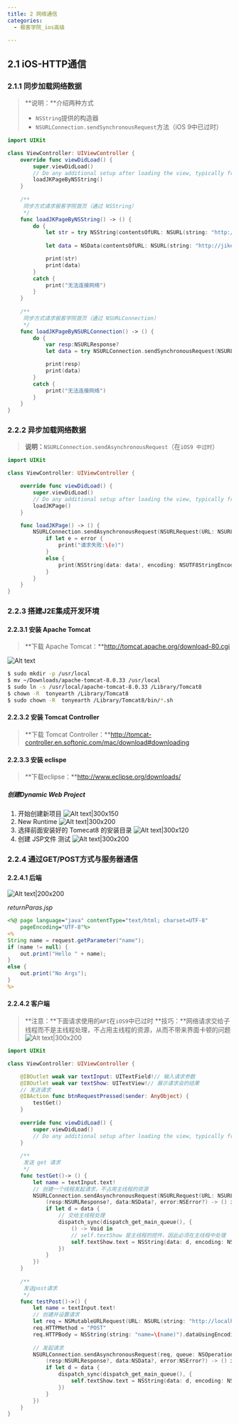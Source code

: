 ```yaml
---
title: 2 网络通信
categories:
  - 极客学院_ios高级

---
```



## 2.1	iOS-HTTP通信

### 2.1.1	同步加载网络数据
>**说明：**介绍两种方式
>+ `NSString`提供的构造器
>+ `NSURLConnection.sendSynchronousRequest`方法（iOS 9中已过时）

```swift
import UIKit

class ViewController: UIViewController {
    override func viewDidLoad() {
        super.viewDidLoad()
        // Do any additional setup after loading the view, typically from a nib.
        loadJKPageByNSString()
    }
    
    /**
     同步方式请求极客学院首页（通过 NSString）
     */
    func loadJKPageByNSString() -> () {
        do {
            let str = try NSString(contentsOfURL: NSURL(string: "http://jikexueyuan.com")!, encoding: NSUTF8StringEncoding)
            
            let data = NSData(contentsOfURL: NSURL(string: "http://jikexueyuan.com")!)

            print(str)
            print(data)
        }
        catch {
            print("无法连接网络")
        }
    }
    
    /**
     同步方式请求极客学院首页（通过 NSURLConnection）
     */
    func loadJKPageByNSURLConnection() -> () {
        do {
            var resp:NSURLResponse?
            let data = try NSURLConnection.sendSynchronousRequest(NSURLRequest(URL: NSURL(string: "http://hikexueyuan.com")!), returningResponse: &resp)

            print(resp)
            print(data)
        }
        catch {
            print("无法连接网络")
        }
    }
}
```


### 2.2.2	异步加载网络数据
>**说明：**`NSURLConnection.sendAsynchronousRequest`（在`iOS9 中过时`）

```swift
import UIKit

class ViewController: UIViewController {

    override func viewDidLoad() {
        super.viewDidLoad()
        // Do any additional setup after loading the view, typically from a nib.
        loadJKPage()
    }

    func loadJKPage() -> () {
        NSURLConnection.sendAsynchronousRequest(NSURLRequest(URL: NSURL(string: "http://jikexueyuan.com")!), queue: NSOperationQueue()) {(resp:NSURLResponse?, data:NSData?, error:NSError?) -> Void in
            if let e = error {
                print("请求失败:\(e)")
            }
            else {
                print(NSString(data: data!, encoding: NSUTF8StringEncoding))
            }
        }
    }
}
```


### 2.2.3 搭建J2E集成开发环境

#### 2.2.3.1	安装 Apache Tomcat
>**下载 Apache Tomcat：**http://tomcat.apache.org/download-80.cgi

![Alt text](http://o6ul1xz4z.bkt.clouddn.com/img/%E5%B1%8F%E5%B9%95%E5%BF%AB%E7%85%A7%202016-04-21%20%E4%B8%8A%E5%8D%8812.30.32.png)

```bash
$ sudo mkdir -p /usr/local
$ mv ~/Downloads/apache-tomcat-8.0.33 /usr/local
$ sudo ln -s /usr/local/apache-tomcat-8.0.33 /Library/Tomcat8
$ chown -R  tonyearth /Library/Tomcat8
$ sudo chown -R  tonyearth /Library/Tomcat8/bin/*.sh
```

#### 2.2.3.2	安装 Tomcat Controller
>**下载 Tomcat Controller：**http://tomcat-controller.en.softonic.com/mac/download#downloading

#### 2.2.3.3	安装 eclispe
>**下载eclipse：**http://www.eclipse.org/downloads/


##### 创建Dynamic Web Project
1. 开始创建新项目
![Alt text|300x150](http://o6ul1xz4z.bkt.clouddn.com/img/%E5%B1%8F%E5%B9%95%E5%BF%AB%E7%85%A7%202016-04-21%20%E4%B8%8A%E5%8D%8812.35.45.png)
2. New Runtime
![Alt text|300x200](http://o6ul1xz4z.bkt.clouddn.com/img/%E5%B1%8F%E5%B9%95%E5%BF%AB%E7%85%A7%202016-04-21%20%E4%B8%8A%E5%8D%8812.35.56.png)
3. 选择前面安装好的 Tomecat8 的安装目录
![Alt text|300x120](http://o6ul1xz4z.bkt.clouddn.com/img/%E5%B1%8F%E5%B9%95%E5%BF%AB%E7%85%A7%202016-04-21%20%E4%B8%8A%E5%8D%8812.35.17.png)
4. 创建 JSP文件 测试
![Alt text|300x200](http://o6ul1xz4z.bkt.clouddn.com/img/%E5%B1%8F%E5%B9%95%E5%BF%AB%E7%85%A7%202016-04-21%20%E4%B8%8A%E5%8D%8812.39.14.png)


### 2.2.4	通过GET/POST方式与服务器通信

#### 2.2.4.1	后端
![Alt text|200x200](http://o6ul1xz4z.bkt.clouddn.com/img/1461253557430.png)

*returnParas.jsp*

```jsp
<%@ page language="java" contentType="text/html; charset=UTF-8"
    pageEncoding="UTF-8"%>
<%
String name = request.getParameter("name");
if (name != null) {
	out.print("Hello " + name);
}
else {
	out.print("No Args");
}
%>
```


#### 2.2.4.2	客户端
>**注意：**下面请求使用的`API`在`iOS9`中已过时
>**技巧：**网络请求交给子线程而不是主线程处理，不占用主线程的资源，从而不带来界面卡顿的问题
![Alt text|300x200](http://o6ul1xz4z.bkt.clouddn.com/img/1462710986603_get.gif)

```swift
import UIKit

class ViewController: UIViewController {

    @IBOutlet weak var textInput: UITextField!// 输入请求参数
    @IBOutlet weak var textShow: UITextView!// 展示请求会的结果
    // 发送请求
    @IBAction func btnRequestPressed(sender: AnyObject) {
        testGet()
    }
    
    override func viewDidLoad() {
        super.viewDidLoad()
        // Do any additional setup after loading the view, typically from a nib.
    }
    
    /**
     发送 get 请求
     */
    func testGet()-> () {
        let name = textInput.text!
        // 创建一个线程发起请求，不占用主线程的资源
        NSURLConnection.sendAsynchronousRequest(NSURLRequest(URL: NSURL(string: "http://localhost:8080/MyServer/returnParas.jsp?name=\(name)")!), queue: NSOperationQueue(), completionHandler: {
            (resp:NSURLResponse?, data:NSData?, error:NSError?) -> () in
            if let d = data {
                // 交给主线程处理
                dispatch_sync(dispatch_get_main_queue(), {
                    () -> Void in
                    // self.textShow 是主线程的控件，因此必须在主线程中处理
                    self.textShow.text = NSString(data: d, encoding: NSUTF8StringEncoding)! as String
                })
            }
        })
    }
    
    /**
     发送post请求
     */
    func testPost()->() {
        let name = textInput.text!
        // 创建并设置请求
        let req = NSMutableURLRequest(URL: NSURL(string: "http://localhost:8080/MyServer/returnParas.jsp")!)
        req.HTTPMethod = "POST"
        req.HTTPBody = NSString(string: "name=\(name)").dataUsingEncoding(NSUTF8StringEncoding)
        
        // 发起请求
        NSURLConnection.sendAsynchronousRequest(req, queue: NSOperationQueue(), completionHandler: {
            (resp:NSURLResponse?, data:NSData?, error:NSError?) -> () in
            if let d = data {
                dispatch_sync(dispatch_get_main_queue(), {
                    self.textShow.text = NSString(data: d, encoding: NSUTF8StringEncoding)! as String
                })
            }
        })
    }
}
```


